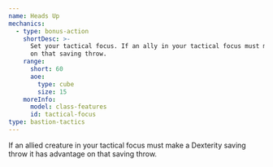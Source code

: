 ```yaml
---
name: Heads Up
mechanics:
  - type: bonus-action
    shortDesc: >-
      Set your tactical focus. If an ally in your tactical focus must make a Dexterity saving throw it has advantage
      on that saving throw.
    range:
      short: 60
      aoe:
        type: cube
        size: 15
    moreInfo:
      model: class-features
      id: tactical-focus
type: bastion-tactics
---
```

If an allied creature in your tactical focus must make a Dexterity saving throw it has advantage on that saving throw.
